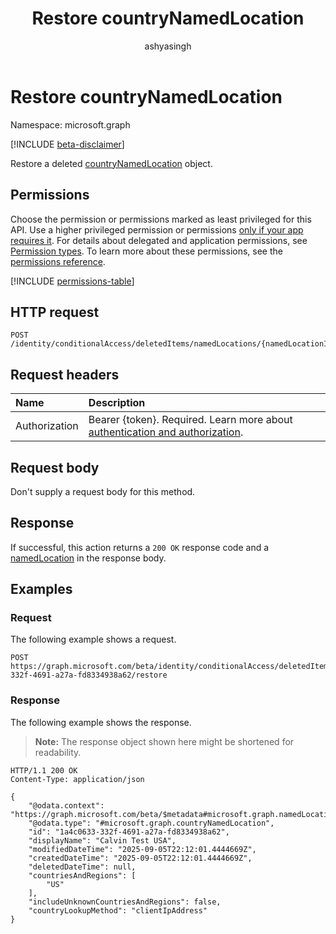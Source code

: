 ﻿---
title: "Restore countryNamedLocation"
description: "Restore a deleted countryNamedLocation object"
author: "ashyasingh"
ms.date: 08/11/2025
ms.localizationpriority: medium
ms.subservice: "entra-sign-in"
doc_type: apiPageType
---

# Restore countryNamedLocation

Namespace: microsoft.graph

[!INCLUDE [beta-disclaimer](../../includes/beta-disclaimer.md)]

Restore a deleted [countryNamedLocation](../resources/countryNamedLocation.md) object.

## Permissions

Choose the permission or permissions marked as least privileged for this API. Use a higher privileged permission or permissions [only if your app requires it](/graph/permissions-overview#best-practices-for-using-microsoft-graph-permissions). For details about delegated and application permissions, see [Permission types](/graph/permissions-overview#permission-types). To learn more about these permissions, see the [permissions reference](/graph/permissions-reference).

<!-- {
  "blockType": "permissions",
  "name": "countrynamedlocation-restore-permissions"
}
-->
[!INCLUDE [permissions-table](../includes/permissions/countrynamedlocation-restore-permissions.md)]

## HTTP request

<!-- {
  "blockType": "ignored"
}
-->
``` http
POST /identity/conditionalAccess/deletedItems/namedLocations/{namedLocationId}/restore
```

## Request headers

|Name|Description|
|:---|:---|
|Authorization|Bearer {token}. Required. Learn more about [authentication and authorization](/graph/auth/auth-concepts).|

## Request body

Don't supply a request body for this method.

## Response

If successful, this action returns a `200 OK` response code and a [namedLocation](../resources/namedlocation.md) in the response body.

## Examples

### Request

The following example shows a request.
<!-- {
  "blockType": "request",
  "name": "countrynamedlocationthis.restore"
}
-->
``` http
POST https://graph.microsoft.com/beta/identity/conditionalAccess/deletedItems/namedLocations/1a4c0633-332f-4691-a27a-fd8334938a62/restore
```

### Response

The following example shows the response.
>**Note:** The response object shown here might be shortened for readability.
<!-- {
  "blockType": "response",
  "truncated": true,
  "@odata.type": "microsoft.graph.namedLocation"
}
-->
``` http
HTTP/1.1 200 OK
Content-Type: application/json

{
    "@odata.context": "https://graph.microsoft.com/beta/$metadata#microsoft.graph.namedLocation",
    "@odata.type": "#microsoft.graph.countryNamedLocation",
    "id": "1a4c0633-332f-4691-a27a-fd8334938a62",
    "displayName": "Calvin Test USA",
    "modifiedDateTime": "2025-09-05T22:12:01.4444669Z",
    "createdDateTime": "2025-09-05T22:12:01.4444669Z",
    "deletedDateTime": null,
    "countriesAndRegions": [
        "US"
    ],
    "includeUnknownCountriesAndRegions": false,
    "countryLookupMethod": "clientIpAddress"
}
```

